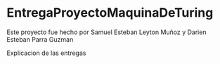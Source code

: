 # EntregaProyectoMaquinaDeTuring

Este proyecto fue hecho por Samuel Esteban Leyton Muñoz y Darien Esteban Parra Guzman 
>
>
Explicacion de las entregas 
